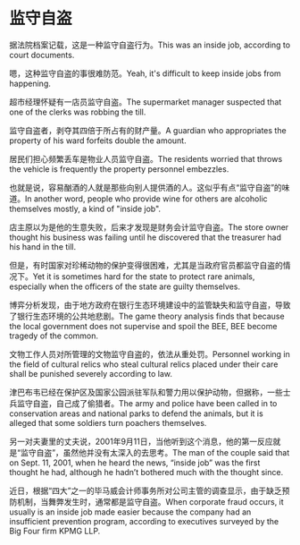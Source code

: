 # 监守自盗

<p><span class="chinese">据法院档案记载，这是一种监守自盗行为。</span><span class="english">This was an inside job, according to court documents.</span></p>

<p><span class="chinese">嗯，这种监守自盗的事很难防范。</span><span class="english">Yeah, it's difficult to keep inside jobs from happening.</span></p>

<p><span class="chinese">超市经理怀疑有一店员监守自盗。</span><span class="english">The supermarket manager suspected that one of the clerks was robbing the till.</span></p>

<p><span class="chinese">监守自盗者，剥夺其四倍于所占有的财产量。</span><span class="english">A guardian who appropriates the property of his ward forfeits double the amount.</span></p>

<p><span class="chinese">居民们担心频繁丢车是物业人员监守自盗。</span><span class="english">The residents worried that throws the vehicle is frequently the property personnel embezzles.</span></p>

<p><span class="chinese">也就是说，容易酗酒的人就是那些向别人提供酒的人。这似乎有点“监守自盗”的味道。</span><span class="english">In another word, people who provide wine for others are alcoholic themselves mostly, a kind of "inside job".</span></p>

<p><span class="chinese">店主原以为是他的生意失败，后来才发现是财务会计监守自盗。</span><span class="english">The store owner thought his business was failing until he discovered that the treasurer had his hand in the till.</span></p>

<p><span class="chinese">但是，有时国家对珍稀动物的保护变得很困难，尤其是当政府官员都监守自盗的情况下。</span><span class="english">Yet it is sometimes hard for the state to protect rare animals, especially when the officers of the state are guilty themselves.</span></p>

<p><span class="chinese">博弈分析发现，由于地方政府在银行生态环境建设中的监管缺失和监守自盗，导致了银行生态环境的公共地悲剧。</span><span class="english">The game theory analysis finds that because the local government does not supervise and spoil the BEE, BEE become tragedy of the common.</span></p>

<p><span class="chinese">文物工作人员对所管理的文物监守自盗的，依法从重处罚。</span><span class="english">Personnel working in the field of cultural relics who steal cultural relics placed under their care shall be punished severely according to law.</span></p>

<p><span class="chinese">津巴布韦已经在保护区及国家公园派驻军队和警力用以保护动物，但据称，一些士兵监守自盗，自己成了偷猎者。</span><span class="english">The army and police have been called in to conservation areas and national parks to defend the animals, but it is alleged that some soldiers turn poachers themselves.</span></p>

<p><span class="chinese">另一对夫妻里的丈夫说，2001年9月11日，当他听到这个消息，他的第一反应就是“监守自盗”，虽然他并没有太深入的去思考。</span><span class="english">The man of the couple said that on Sept. 11, 2001, when he heard the news, “inside job” was the first thought he had, although he hadn’t bothered much with the thought since.</span></p>

<p><span class="chinese">近日，根据“四大”之一的毕马威会计师事务所对公司主管的调查显示，由于缺乏预防机制，当舞弊发生时，通常都是监守自盗。</span><span class="english">When corporate fraud occurs, it usually is an inside job made easier because the company had an insufficient prevention program, according to executives surveyed by the Big Four firm KPMG LLP.</span></p>


